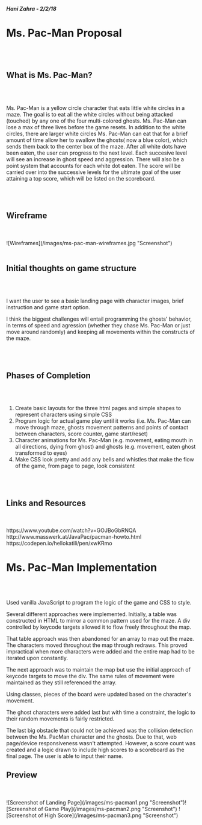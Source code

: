 ***Hani Zahra - 2/2/18***

<h1>Ms. Pac-Man Proposal</h1> <br><br>

<h2>What is Ms. Pac-Man?</h2> <br><br>
<p>Ms. Pac-Man is a yellow circle character that eats little white circles in a maze. The goal is to eat all the white circles without being attacked (touched) by any one of the four multi-colored ghosts. Ms. Pac-Man can lose a max of three lives before the game resets. In addition to the white circles, there are larger white circles Ms. Pac-Man can eat that for a brief amount of time allow her to swallow the ghosts( now a blue color), which sends them back to the center box of the maze. After all white dots have been eaten, the user can progress to the next level. Each succesive level will see an increase in ghost speed and aggression. There will also be a point system that accounts for each white dot eaten. The score will be carried over into the successive levels for the ultimate goal of the user attaining a top score, which will be listed on the scoreboard.</p><br><br>

<h2>Wireframe</h2> <br><br>
![Wireframes](/images/ms-pac-man-wireframes.jpg "Screenshot")
<br><br>

<h2>Initial thoughts on game structure</h2> <br><br>
<p>I want the user to see a basic landing page with character images, brief instruction and game start option.</p>
<p>I think the biggest challenges will entail programming the ghosts' behavior, in terms of speed and agression (whether they chase Ms. Pac-Man or just move around randomly) and keeping all movements within the constructs of the maze.</p><br><br> 

<h2>Phases of Completion</h2> <br><br>
<ol>
<li>Create basic layouts for the three html pages and simple shapes to represent characters using simple CSS</li>
<li>Program logic for actual game play until it works (i.e. Ms. Pac-Man can move through maze, ghosts movement patterns and points of contact between characters, score counter, game start/reset)</li>
<li>Character animations for Ms. Pac-Man (e.g. movement, eating mouth in all directions, dying from ghost) and ghosts (e.g. movement, eaten ghost transformed to eyes)
<li>Make CSS look pretty and add any bells and whistles that make the flow of the game, from page to page, look consistent</li>
</ol><br><br>

<h2>Links and Resources</h2> <br><br>
https://www.youtube.com/watch?v=GOJBoGbRNQA <br>
http://www.masswerk.at/JavaPac/pacman-howto.html <br>
https://codepen.io/hellokatili/pen/xwKRmo


<h1>Ms. Pac-Man Implementation</h1> <br><br>


<p>Used vanilla JavaScript to program the logic of the game and CSS to style.</p>

<p>Several different approaches were implemented. Initially, a table was constructed in HTML to mirror a common pattern used for the maze. A div controlled by keycode targets allowed it to flow freely throughout the map.</p>

<p>That table approach was then abandoned for an array to map out the maze. The characters moved throughout the map through redraws. This proved impractical when more characters were added and the entire map had to be iterated upon constantly.</p>

<p>The next approach was to maintain the map but use the initial approach of keycode targets to move the div. The same rules of movement were maintained as they still referenced the array.</p>

<p>Using classes, pieces of the board were updated based on the character's movement.</p> 

<p>The ghost characters were added last but with time a constraint, the logic to their random movements is fairly restricted.</p>

<p>The last big obstacle that could not be achieved was the collision detection between the Ms. PacMan character and the ghosts. Due to that, web page/device responsiveness wasn't attempted. However, a score count was created and a logic drawn to include high scores to a scoreboard as the final page. The user is able to input their name.</p>

<h2>Preview</h2> <br><br>
![Screenshot of Landing Page](/images/ms-pacman1.png "Screenshot")![Screenshot of Game Play](/images/ms-pacman2.png "Screenshot")
![Screenshot of High Score](/images/ms-pacman3.png "Screenshot")


